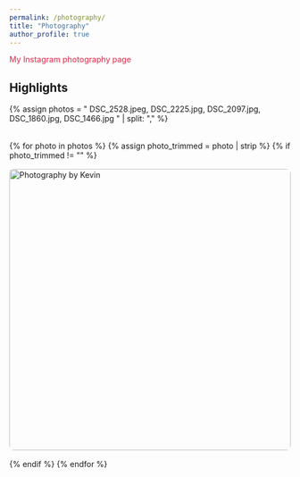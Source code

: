 ```yaml
---
permalink: /photography/
title: "Photography"
author_profile: true
---
```


<a href="https://www.instagram.com/photo_by_kevinz/" target="_blank" style="color: #e4405f; text-decoration: none; font-weight: 500;">
  <i class="fab fa-instagram"></i> My Instagram photography page
</a>

## Highlights

<!-- Photo list - add new photos here in desired order -->
{% assign photos = "
DSC_2528.jpeg,
DSC_2225.jpg,
DSC_2097.jpg,
DSC_1860.jpg,
DSC_1466.jpg
" | split: "," %}

<div class="photo-gallery" style="margin: 2rem 0;">
  <div class="gallery-grid" style="display: grid; grid-template-columns: repeat(auto-fit, minmax(300px, 1fr)); gap: 1rem;">
    {% for photo in photos %}
      {% assign photo_trimmed = photo | strip %}
      {% if photo_trimmed != "" %}
        <div class="photo-item" style="position: relative; overflow: hidden; border-radius: 8px; aspect-ratio: 1; cursor: pointer;" onclick="openModal('/photos/{{ photo_trimmed }}')">
          <img src="/photos/{{ photo_trimmed }}"
               alt="Photography by Kevin"
               style="width: 100%; height: 100%; object-fit: contain; display: block;"
               loading="lazy">
        </div>
      {% endif %}
    {% endfor %}
  </div>
</div>

<!-- Modal for full-screen image viewing -->
<div id="imageModal" style="display: none; position: fixed; z-index: 1000; left: 0; top: 0; width: 100%; height: 100%; background-color: rgba(0,0,0,0.9);">
  <span style="position: absolute; top: 15px; right: 35px; color: #f1f1f1; font-size: 40px; font-weight: bold; cursor: pointer;" onclick="closeModal()">&times;</span>
  <img id="modalImage" style="margin: auto; display: block; max-width: 90%; max-height: 90%; margin-top: 5%;" src="" alt="Full size image">
</div>

<script>
function openModal(imageSrc) {
  document.getElementById('modalImage').src = imageSrc;
  document.getElementById('imageModal').style.display = 'block';
  document.body.style.overflow = 'hidden'; // Prevent scrolling
}

function closeModal() {
  document.getElementById('imageModal').style.display = 'none';
  document.body.style.overflow = 'auto'; // Restore scrolling
}

// Close modal when clicking outside the image
document.getElementById('imageModal').addEventListener('click', function(e) {
  if (e.target === this) {
    closeModal();
  }
});

// Close modal with Escape key
document.addEventListener('keydown', function(e) {
  if (e.key === 'Escape') {
    closeModal();
  }
});
</script>